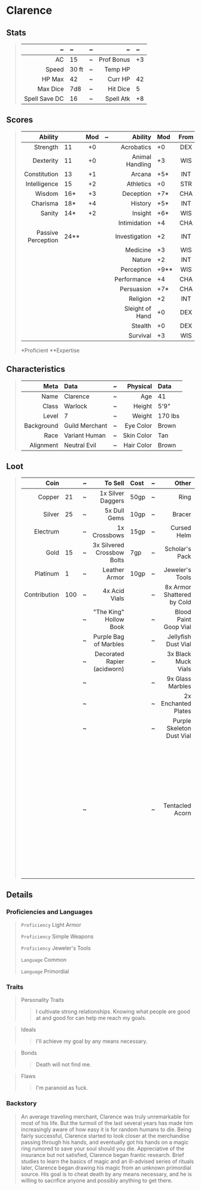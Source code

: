 # Clarence

## Stats
>|             ~ | ~     | ~ |          ~ | ~  |
>|            -: | :-    | - |         -: | :- |
>|            AC | 15    | ~ | Prof Bonus | +3 |
>|         Speed | 30 ft | ~ |    Temp HP |    |
>|        HP Max | 42    | ~ |    Curr HP | 42 |
>|      Max Dice | 7d8   | ~ |   Hit Dice | 5  |
>| Spell Save DC | 16    | ~ |  Spell Atk | +8 |

## Scores
>|            Ability |      | Mod | ~ |         Ability | Mod | From |
>|                 -: | :-   | :-: | - |              -: | :-  | :-:  |
>|           Strength | 11   | +0  |   |      Acrobatics | +0  | DEX  |
>|          Dexterity | 11   | +0  |   | Animal Handling | +3  | WIS  |
>|       Constitution | 13   | +1  |   |          Arcana | +5* | INT  |
>|       Intelligence | 15   | +2  |   |       Athletics | +0  | STR  |
>|             Wisdom | 16*  | +3  |   |       Deception | +7* | CHA  |
>|           Charisma | 18*  | +4  |   |         History | +5* | INT  |
>|             Sanity | 14*  | +2  |   |         Insight | +6* | WIS  |
>|                    |      |     |   |    Intimidation | +4  | CHA  |
>| Passive Perception | 24** |     |   |   Investigation | +2  | INT  |
>|                    |      |     |   |        Medicine | +3  | WIS  |
>|                    |      |     |   |          Nature | +2  | INT  |
>|                    |      |     |   |      Perception | +9**| WIS  |
>|                    |      |     |   |     Performance | +4  | CHA  |
>|                    |      |     |   |      Persuasion | +7* | CHA  |
>|                    |      |     |   |        Religion | +2  | INT  |
>|                    |      |     |   | Sleight of Hand | +0  | DEX  |
>|                    |      |     |   |         Stealth | +0  | DEX  |
>|                    |      |     |   |        Survival | +3  | WIS  |
>*Proficient **Expertise

## Characteristics
>|       Meta | Data           | ~ |   Physical | Data    |
>|         -: | :-             | - |         -: | :-      |
>|       Name | Clarence       | ~ |        Age | 41      |
>|      Class | Warlock        | ~ |     Height | 5'9"    |
>|      Level | 7              | ~ |     Weight | 170 lbs |
>| Background | Guild Merchant | ~ |  Eye Color | Brown   |
>|       Race | Variant Human  | ~ | Skin Color | Tan     |
>|  Alignment | Neutral Evil   | ~ | Hair Color | Brown   |

## Loot
>|         Coin |      | ~ |                     To Sell | Cost | ~ |                      Other | ~ | Details    |
>|           -: | :-   | - |                          -: | :-   | - |                         -: | - | :-         |
>|       Copper | 21   | ~ |           1x Silver Daggers | 50gp | ~ |                       Ring | H |            |
>|       Silver | 25   | ~ |                5x Dull Gems | 10gp | ~ |                     Bracer | H |            |
>|     Electrum |      | ~ |                1x Crossbows | 15gp | ~ |                Cursed Helm | H |            |
>|         Gold | 15   | ~ |  3x Silvered Crossbow Bolts | 7gp  | ~ |             Scholar's Pack | C |            |
>|     Platinum | 1    | ~ |               Leather Armor | 10gp | ~ |            Jeweler's Tools | H |            |
>| Contribution | 100  | ~ |               4x Acid Vials |      | ~ | 8x Armor Shattered by Cold | C | Crafting   |
>|              |      | ~ |      "The King" Hollow Book |      | ~ |      Blood Paint Goop Vial | C |            |
>|              |      | ~ |       Purple Bag of Marbles |      | ~ |        Jellyfish Dust Vial | C |            |
>|              |      | ~ | Decorated Rapier (acidworn) |      | ~ |        3x Black Muck Vials | C |            |
>|              |      | ~ |                             |      | ~ |           9x Glass Marbles | H |            |
>|              |      | ~ |                             |      | ~ |        2x Enchanted Plates | C | Abjuration |
>|              |      | ~ |                             |      | ~ |  Purple Skeleton Dust Vial | C | Evocation, Fire (black powder) |
>|              |      | ~ |                             |      | ~ |            Tentacled Acorn | H | Fist-sized, Aberration, dangerous, requires more research, gain benefits from implanting into body, needs to be watered with blood of a creature to absorb properties |

## Details

### Proficiencies and Languages
>`Proficiency` Light Armor
>
>`Proficiency` Simple Weapons
>
>`Proficiency` Jeweler's Tools
>
>`Language` Common
>
>`Language` Primordial

### Traits
>Personality Traits
>>I cultivate strong relationships. Knowing what people are good at and good for can help me reach my goals.

>Ideals
>>I'll achieve my goal by any means necessary.

>Bonds
>>Death will not find me.

>Flaws
>>I'm paranoid as fuck.

### Backstory
>An average traveling merchant, Clarence was truly unremarkable for most of his life. But the turmoil of the last several years has made him increasingly aware of how easy it is for random humans to die. Being fairly successful, Clarence started to look closer at the merchandise passing through his hands, and eventually got his hands on a magic ring rumored to save your soul should you die. Appreciative of the insurance but not satisfied, Clarence began frantic research. Brief studies to learn the basics of magic and an ill-advised series of rituals later, Clarence began drawing his magic from an unknown primordial source. His goal is to cheat death by any means necessary, and he is willing to sacrifice anyone and possibly anything to get there.
